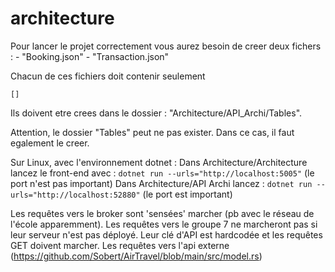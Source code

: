 # architecture

Pour lancer le projet correctement vous aurez besoin de creer deux fichers :
    - "Booking.json"
    - "Transaction.json"

Chacun de ces fichiers doit contenir seulement 
```
[]
```

Ils doivent etre crees dans le dossier : "Architecture/API_Archi/Tables".

Attention, le dossier "Tables" peut ne pas exister. Dans ce cas, il faut egalement le creer.

Sur Linux, avec l'environnement dotnet :
Dans Architecture/Architecture lancez le front-end avec : `dotnet run --urls="http://localhost:5005"` (le port n'est pas important)
Dans Architecture/API Archi lancez : `dotnet run --urls="http://localhost:52880"` (le port est important)


Les requêtes vers le broker sont 'sensées' marcher (pb avec le réseau de l'école apparemment).
Les requêtes vers le groupe 7 ne marcheront pas si leur serveur n'est pas déployé. Leur clé d'API est hardcodée et les requêtes GET doivent marcher.
Les requêtes vers l'api externe (https://github.com/Sobert/AirTravel/blob/main/src/model.rs)
